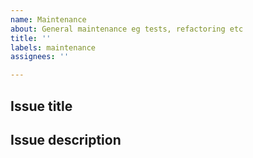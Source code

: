 ```yaml
---
name: Maintenance
about: General maintenance eg tests, refactoring etc
title: ''
labels: maintenance
assignees: ''

---
```


## Issue title


## Issue description
